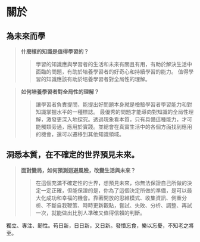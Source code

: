 # 關於
## 為未來而學

>**什麼樣的知識是值得學習的？**
>>學習的知識應與學習者的生活和未來有關且有用，有助於解決生活中面臨的問題，有助於培養學習者的好奇心和持續學習的能力。
>>值得學習的知識應該有助於培養學習者對全局性的理解。

>**如何培養學習者對全局性的理解？**
>>讓學習者負責提問，能提出好問題本身就是檢驗學習者學習能力和對知識掌握水平的一種標誌。
>>最優秀的問題才能導向對知識的全局性理解，激發更深入地探究。透過現象看本質，只有具備這種能力，才可能觸類旁通，應用於實踐。並總會在真實生活中的各個方面找到應用的機會，還可以遷移到其他知識領域。

## 洞悉本質，在不確定的世界預見未來。

>**面對變局，如何預測迴避風險，改變生活與未來？**
>>在這個充滿不確定性的世界，想預見未來，你無法保證自己所做的決定一定正確，但能保證的是，你為了這個決定所做的準備，是可以最大化成功和幸福的機會。靠著開放的思維模式、收集資訊、側重分析、不斷自我鞭策、時時更新觀點，嘗試、失敗、分析、調整、再試一次，就能做出比別人準確又值得信賴的判斷。

獨立、專注、韌性。苟日新，日日新，又日新。發憤忘食，樂以忘憂，不知老之將至。
